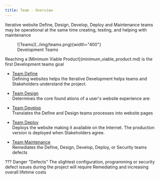 ```yaml
---
title: Team - Overview
---
```


Iterative website Define, Design, Develop, Deploy and Maintenance teams may be operational at the same time creating, testing, and helping with maintenance  


<figure markdown>
  ![Teams](../img/teams.png){width="400"}
  <figcaption>Development Teams </figurecaption>
</figure>
Reaching a [Minimum Viable Product](minimum_viable_product.md) is the first Development teams goal
 
- [Team Define](team_define.md)   
  Defining websites helps the Iterative Development helps teams and Stakeholders understand the project.

- [Team Design](team_design.md)  
  Determines the core found
  ations of a user's website experience are:

- [Team Develop](team_develop.md)  
  Translates the Define and Design teams processes into website pages 

- [Team Deploy](team_deploy.md)  
  Deploys the website making it available on the Internet. The production version is deployed when Stakeholders agree.

- [Team Maintenance](team_maintenance.md)  
  Remediates the Define, Design, Develop, Deploy, or Security teams defects

??? Danger "Defects"
	The slightest configuration, programming or security defect issues during the project will require Remediating and increasing overall lifetime costs 

